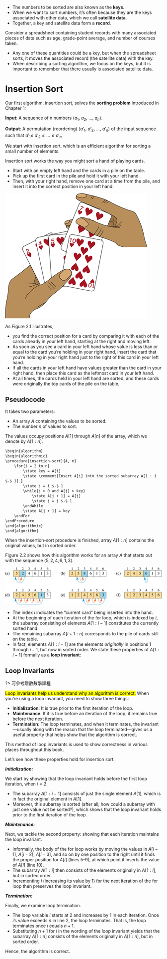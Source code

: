 - The numbers to be sorted are also known as the **keys**.
- When we want to sort numbers, it’s often because they are the keys associated with other data, which we call **satellite data**.
- Together, a key and satellite data form a **record**.

<div class="alert-example">

Consider a spreadsheet containing student records with many associated pieces of data such as age, grade-point average, and number of courses taken.

- Any one of these quantities could be a key, but when the spreadsheet sorts, it moves the associated record (the satellite data) with the key.
- When describing a sorting algorithm, we focus on the keys, but it is important to remember that there usually is associated satellite data.

</div>

# Insertion Sort

Our first algorithm, insertion sort, solves the **sorting problem** introduced in Chapter
1:

$\textbf{Input}$: A sequence of n numbers $\langle a_1,\ a_2,\ \dots,\ a_n \rangle$.

$\textbf{Output}$: A permutation (reordering) $\langle a'_1,\ a'_2,\ \dots,\ a'_n \rangle$ of the input sequence such
that $a'_1 \leq \ a'_2 \leq \dots \leq a'_n$

We start with insertion sort, which is an efficient algorithm for sorting a small number of elements.

<div class="stepper">

Insertion sort works the way you might sort a hand of playing cards.

- Start with an empty left hand and the cards in a pile on the table.
- Pick up the first card in the pile and hold it with your left hand.
- Then, with your right hand, remove one card at a time from the pile, and insert it into the correct position in your left hand.

</div>

![](./img/2.1.png ':figure :size=40% Sorting a hand of cards using insertion sort.')

As Figure 2.1 illustrates,

- you find the correct position for a card by comparing it with each of the cards already in your left hand, starting at the right and moving left.
- As soon as you see a card in your left hand whose value is less than or equal to the card you’re holding in your right hand, insert the card that you’re holding in your right hand just to the right of this card in your left hand.
- If all the cards in your left hand have values greater than the card in your right hand, then place this card as the leftmost card in your left hand.
- At all times, the cards held in your left hand are sorted, and these cards were originally the top cards of the pile on the table.

## Pseudocode

It takes two parameters:

- An array $A$ containing the values to be sorted.
- The number $n$ of values to sort.

The values occupy positions $A[1]$ through $A[n]$ of the array, which we denote by $A[1:n]$.

```algorithm
\begin{algorithm}
\begin{algorithmic}
\procedure{insertion-sort}{A, n}
    \for{i = 2 to n}
        \state key = A[i]
        \state \comment{Insert A[i] into the sorted subarray A[1 : i $-$ 1].}
        \state j = i $-$ 1
        \while{j > 0 and A[j] > key}
            \state A[j + 1] = A[j]
            \state j = j $-$ 1
        \endWhile
        \state A[j + 1] = key
    \endFor
\endProcedure
\end{algorithmic}
\end{algorithm}
```

When the insertion-sort procedure is finished, array $A[1:n]$ contains the original values, but in sorted order.

<div class="alert-example">

Figure 2.2 shows how this algorithm works for an array $A$ that starts out with the sequence $\langle 5, 2, 4, 6, 1, 3 \rangle$.

![](./img/2.2.png ':figure')

</div>

- The index $i$ indicates the “current card” being inserted into the hand.
- At the beginning of each iteration of the for loop, which is indexed by $i$, the subarray consisting of elements $A[1:i-1]$ constitutes the currently sorted hand.
- The remaining subarray $A[i+1:n]$ corresponds to the pile of cards still on the table.
- In fact, elements $A[1:i-1]$ are the elements *originally* in positions $1$ through $i-1$, but now in sorted order. We state these properties of $A[1:i-1]$ formally as a **loop invariant**:

## Loop Invariants

?> 可參考離散數學課程

<mark>Loop invariants help us understand why an algorithm is correct.</mark> When you’re using a loop invariant, you need to show three things:

- **Initialization**: It is true prior to the first iteration of the loop.
- **Maintenance**: If it is true before an iteration of the loop, it remains true before the next iteration.
- **Termination**: The loop terminates, and when it terminates, the invariant—usually along with the reason that the loop terminated—gives us a useful property that helps show that the algorithm is correct.

This method of loop invariants is used to show correctness in various places throughout this book.

<div class="alert-example">

Let’s see how these properties hold for insertion sort.

***Initialization:***

We start by showing that the loop invariant holds before the first loop iteration, when $i = 2$.

- The subarray $A[1:i-1]$ consists of just the single element $A[1]$, which is in fact the original element in $A[1]$.
- Moreover, this subarray is sorted (after all, how could a subarray with just one value not be sorted?), which shows that the loop invariant holds prior to the first iteration of the loop.

***Maintenance:***

Next, we tackle the second property: showing that each iteration maintains the loop invariant.

- Informally, the body of the for loop works by moving the values in $A[i-1]$, $A[i-2]$, $A[i-3]$, and so on by one position to the right until it finds the proper position for $A[i]$ (lines 5-9), at which point it inserts the value of $A[i]$ (line 10).
- The subarray $A[1:i]$ then consists of the elements originally in $A[1:i]$, but in sorted order.
- Incrementing $i$ (increasing its value by 1) for the next iteration of the for loop then preserves the loop invariant.

***Termination:***

Finally, we examine loop termination.

- The loop variable $i$ starts at 2 and increases by 1 in each iteration. Once $i$’s value exceeds $n$ in line 2, the loop terminates. That is, the loop terminates once $i$ equals $n+1$.
- Substituting $n+1$ for $i$ in the wording of the loop invariant yields that the subarray $A[1:n]$ consists of the elements originally in $A[1:n]$, but in sorted order.

Hence, the algorithm is correct.

</div>
